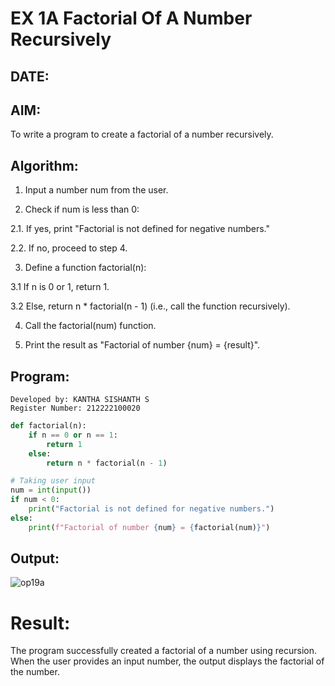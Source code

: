 # EX 1A Factorial Of A Number Recursively

## DATE:

## AIM:

To write a program to create a factorial of a number recursively.

## Algorithm:

1. Input a number num from the user.

2. Check if num is less than 0:

2.1. If yes, print "Factorial is not defined for negative numbers."

2.2. If no, proceed to step 4.

3. Define a function factorial(n):

3.1 If n is 0 or 1, return 1.

3.2 Else, return n * factorial(n - 1) (i.e., call the function recursively).

4. Call the factorial(num) function.

5. Print the result as "Factorial of number {num} = {result}".
   

## Program:

```
Developed by: KANTHA SISHANTH S
Register Number: 212222100020
```

```py
def factorial(n):
    if n == 0 or n == 1:
        return 1
    else:
        return n * factorial(n - 1)

# Taking user input
num = int(input())
if num < 0:
    print("Factorial is not defined for negative numbers.")
else:
    print(f"Factorial of number {num} = {factorial(num)}")
```

## Output:


![op19a](https://github.com/user-attachments/assets/d1c87fee-cb32-46c3-a1de-369a26012546)


# Result:

The program successfully created a factorial of a number using recursion. When the user provides an input number, the output displays the factorial of the number.
